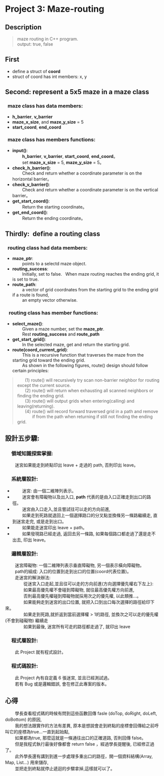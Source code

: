 # Project 3: Maze-routing

## Description
>  maze routing in C++ program.  
>  output: true, false

## First
  - define a struct of **coord**  
  - struct of coord has int members: x, y  

## Second: represent a 5x5 maze in a **maze** class
### &ensp;maze class has data members:
  - **h_barrier**, **v_barrier**
  - **maze_x_size**, and **maze_y_size** = 5
  - **start_coord**, **end_coord**

### &ensp;maze class has members functions:
- **input()**:  
    &ensp;&ensp;&ensp;&ensp; **h_barrier**, **v_barrier**, **start_coord**, **end_coord**。  
    &ensp;&ensp;&ensp;&ensp; set **maze_x_size** = 5, **maze_y_size** = 5。
- **check_h_barrier()**:  
    &ensp;&ensp;&ensp;&ensp; Check and return whether a coordinate parameter is on the horizontal barrier。
- **check_v_barrier()**:  
    &ensp;&ensp;&ensp;&ensp; Check and return whether a coordinate parameter is on the vertical barrier。
- **get_start_coord()**:  
    &ensp;&ensp;&ensp;&ensp; Return the starting coordinate。
- **get_end_coord()**:  
    &ensp;&ensp;&ensp;&ensp; Return the ending coordinate。

## Thirdly:&ensp;define a routing class 
### &ensp;routing class had data members:
  - **maze_ptr**:  
      &ensp;&ensp;&ensp;&ensp; points to a selectd maze object.
  - **routing_success**:  
      &ensp;&ensp;&ensp;&ensp; Initially, set to false.&ensp; When  maze routing reaches the ending grid, it is set to true.
  - **route_path**:  
      &ensp;&ensp;&ensp;&ensp; a vector of grid coordnates from the starting grid to the ending grid if a route is found,  
      &ensp;&ensp;&ensp;&ensp; an empty vector otherwise.

### &ensp; routing class has member functions:  
  - **select_maze()**:  
    &ensp;&ensp;&ensp;&ensp; Given a maze number, set the **maze_ptr**.  
    &ensp;&ensp;&ensp;&ensp; Rest **routing_success** and **route_path**
  - **get_start_grid()**:  
      &ensp;&ensp;&ensp;&ensp; In the selected maze, get and return the starting grid.
  - **route(coord_current_grid)**:  
      &ensp;&ensp;&ensp;&ensp; This is a recursive function that traverses the maze from the starting grid toward the ending grid.  
      &ensp;&ensp;&ensp;&ensp; As shown in the following figures, route() design should follow certain principles:    

> &ensp;&ensp;&ensp; (1) route() will recursively try scan non-barrier neighbor for routing except the current source.  
> &ensp;&ensp;&ensp; (2) route() will return when exhausting all scanned neighbors or finding the ending grid.  
> &ensp;&ensp;&ensp; (3) route() will output grids when entering(calling) and leaving(returning).  
> &ensp;&ensp;&ensp; (4) route() will record forward traversed grid in a path and remove   
> &ensp;&ensp;&ensp;&ensp;&ensp;&ensp;&ensp;if from the path when returning if still not finding the ending grid.

## 設計五步驟:
### &ensp;&ensp; 領域知識探索掌握:
  &ensp;&ensp;&ensp;&ensp; 迷宮如果能走到終點印出 leave + 走過的 path, 否則印出 leave。
  
### &ensp;&ensp; 系統層設計:
-  &ensp;&ensp;&ensp;&ensp; 迷宮:	由一個二維陣列表示。  
-  &ensp;&ensp;&ensp;&ensp; 迷宮會有障礙物以及出入口, **path** 代表的是由入口正確走到出口的路徑。  
-  &ensp;&ensp;&ensp;&ensp; 迷宮由入口走入,並且嘗試往可以走的方向前進,     
   &ensp;&ensp;&ensp;&ensp; 如果走到死路就退回上一個選擇路口的分叉點並換條另一條路繼續走, 直到迷宮走完, 或是走到出口。   
-  &ensp;&ensp;&ensp;&ensp; 如果能走迷宮印出 leave + path。  
-  &ensp;&ensp;&ensp;&ensp; 如果發現路已經走過, 返回去另一條路, 如果每個路口都走過了還是走不出去, 印出 leave。  
  
### &ensp;&ensp; 邏輯層設計:
  &ensp;&ensp;&ensp;&ensp; 迷宮障礙物: 一個二維陣列表示垂直障礙物, 另一個表示橫向障礙物。  
  &ensp;&ensp;&ensp;&ensp; path的組成: 入口的位置到走到出口的位置(coord代表位置)。  
  &ensp;&ensp;&ensp;&ensp; 走迷宮的解決辦法:  
  &ensp;&ensp;&ensp;&ensp;&ensp;&ensp;&ensp;&ensp; 從迷宮入口走起,並且往可以走的方向前進(方向選擇優先權右下左上):  
  &ensp;&ensp;&ensp;&ensp;&ensp;&ensp;&ensp;&ensp; 如果最高優先權不會碰到障礙物, 就往最高優先權方向前進,  
  &ensp;&ensp;&ensp;&ensp;&ensp;&ensp;&ensp;&ensp; 否則最高優先權碰到障礙物就採用次之的優先權, 以此類推...。  
  &ensp;&ensp;&ensp;&ensp;&ensp;&ensp;&ensp;&ensp; 如果能夠走到迷宮的出口位置, 就把入口到出口每次選擇的路徑給印下來。  
  &ensp;&ensp;&ensp;&ensp;&ensp;&ensp;&ensp;&ensp; 如果走到死路,就折返到當前選擇權 > 1的路徑, 並換次之可以走的優先權(不會到碰礙物) 繼續走  
  &ensp;&ensp;&ensp;&ensp;&ensp;&ensp;&ensp;&ensp; 如果到最後, 迷宮所有可走的路徑都走過了, 就印出 leave  
  
  
  
  
### &ensp;&ensp; 程式層設計:
  &ensp;&ensp;&ensp;&ensp;
  此 Project 就有程式設計。
### &ensp;&ensp; 程式碼設計:
  &ensp;&ensp;&ensp;&ensp;
  此 Project 內有自定義 6 張迷宮, 並且已經測試過。  
  &ensp;&ensp;&ensp;&ensp;
  若有 Bug 或是邏輯錯誤, 會在修正此專案的版本。  

## 心得
  &ensp;&ensp;&ensp;&ensp; 
  學長查看程式碼的時候有問到這些函數回傳 fasle (doTop, doRight, doLeft, doBottom) 的原因,  
  &ensp;&ensp;&ensp;&ensp; 
  我的想法跟實作的方法有差異, 原本是想說會走到終點的座標會回傳給之前呼叫它的座標為true...一直到起始點,  
  &ensp;&ensp;&ensp;&ensp; 如果都為true, 那麼這就是一條通往出口的正確道路, 否則回傳 false。  
  &ensp;&ensp;&ensp;&ensp; 但是我程式執行最後好像都會 return false ，經過學長提醒後, 已經修正過了。  
  &ensp;&ensp;&ensp;&ensp; 此外學長還有講到到進一步處理多重出口的路徑，開一個資料結構(Array, Map, List...) 用來儲存,  
  &ensp;&ensp;&ensp;&ensp;
  並把走到終點就停止遞迴的步驟拿掉,這樣就可以了。
  



